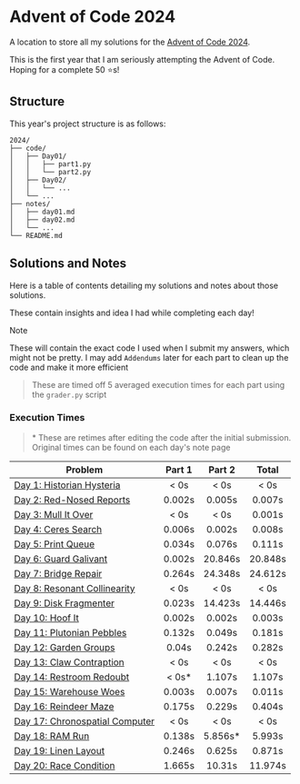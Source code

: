 # Advent of Code 2024

A location to store all my solutions for the [Advent of Code 2024](https://adventofcode.com/2024).

This is the first year that I am seriously attempting the Advent of Code. Hoping for a complete 50 ⭐s!

## Structure

This year's project structure is as follows:

```
2024/
├── code/
│   ├── Day01/
│   │   ├── part1.py
│   │   └── part2.py
│   ├── Day02/
│   │   └── ...
│   └── ...
├── notes/
│   ├── day01.md
│   ├── day02.md
│   └── ...
└── README.md
```

## Solutions and Notes

Here is a table of contents detailing my solutions and notes about those solutions.

These contain insights and idea I had while completing each day!

> [!NOTE]
> These will contain the exact code I used when I submit my answers, which might not be pretty.
> I may add `Addendums` later for each part to clean up the code and make it more efficient

> These are timed off 5 averaged execution times for each part using the `grader.py` script

### Execution Times

> \* These are retimes after editing the code after the initial submission. Original times can be found on each day's note page

| Problem                                          | Part 1 |  Part 2  |  Total  |
| ------------------------------------------------ | :----: | :------: | :-----: |
| [Day 1: Historian Hysteria](notes/day01.md)      |  < 0s  |   < 0s   |  < 0s   |
| [Day 2: Red-Nosed Reports](notes/day02.md)       | 0.002s |  0.005s  | 0.007s  |
| [Day 3: Mull It Over](notes/day03.md)            |  < 0s  |   < 0s   | 0.001s  |
| [Day 4: Ceres Search](notes/day04.md)            | 0.006s |  0.002s  | 0.008s  |
| [Day 5: Print Queue](notes/day05.md)             | 0.034s |  0.076s  | 0.111s  |
| [Day 6: Guard Galivant](notes/day06.md)          | 0.002s | 20.846s  | 20.848s |
| [Day 7: Bridge Repair](notes/day07.md)           | 0.264s | 24.348s  | 24.612s |
| [Day 8: Resonant Collinearity](notes/day08.md)   |  < 0s  |   < 0s   |  < 0s   |
| [Day 9: Disk Fragmenter](notes/day09.md)         | 0.023s | 14.423s  | 14.446s |
| [Day 10: Hoof It](notes/day10.md)                | 0.002s |  0.002s  | 0.003s  |
| [Day 11: Plutonian Pebbles](notes/day11.md)      | 0.132s |  0.049s  | 0.181s  |
| [Day 12: Garden Groups](notes/day12.md)          | 0.04s  |  0.242s  | 0.282s  |
| [Day 13: Claw Contraption](notes/day13.md)       |  < 0s  |   < 0s   |  < 0s   |
| [Day 14: Restroom Redoubt](notes/day14.md)       | < 0s\* |  1.107s  | 1.107s  |
| [Day 15: Warehouse Woes](notes/day15.md)         | 0.003s |  0.007s  | 0.011s  |
| [Day 16: Reindeer Maze](notes/day16.md)          | 0.175s |  0.229s  | 0.404s  |
| [Day 17: Chronospatial Computer](notes/day17.md) |  < 0s  |   < 0s   |  < 0s   |
| [Day 18: RAM Run](notes/day18.md)                | 0.138s | 5.856s\* | 5.993s  |
| [Day 19: Linen Layout](notes/day19.md)           | 0.246s |  0.625s  | 0.871s  |
| [Day 20: Race Condition](notes/day20.md)         | 1.665s |  10.31s  | 11.974s |
